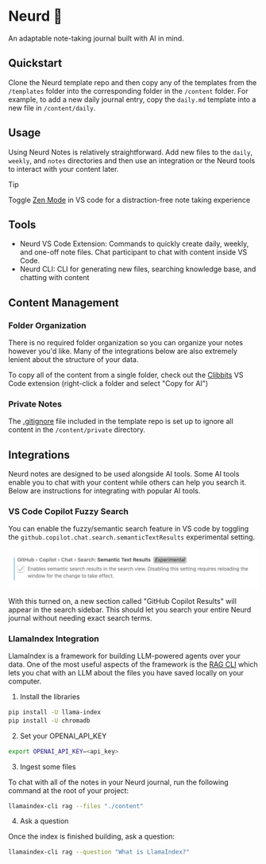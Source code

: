 # Neurd 🧠

An adaptable note-taking journal built with AI in mind.

## Quickstart

Clone the Neurd template repo and then copy any of the templates from the `/templates` folder into the corresponding folder in the `/content` folder. For example, to add a new daily journal entry, copy the `daily.md` template into a new file in `/content/daily`.

## Usage

Using Neurd Notes is relatively straightforward. Add new files to the `daily`, `weekly`, and `notes` directories and then use an integration or the Neurd tools to interact with your content later.

> [!TIP]
> Toggle [Zen Mode](https://code.visualstudio.com/docs/getstarted/userinterface#_zen-mode) in VS code for a distraction-free note taking experience

## Tools

- Neurd VS Code Extension: Commands to quickly create daily, weekly, and one-off note files. Chat participant to chat with content inside VS Code.
- Neurd CLI: CLI for generating new files, searching knowledge base, and chatting with content

## Content Management

### Folder Organization

There is no required folder organization so you can organize your notes however you'd like. Many of the integrations below are also extremely lenient about the structure of your data.

To copy all of the content from a single folder, check out the [Clibbits](https://marketplace.visualstudio.com/items?itemName=CodeontheRocks.clibbits) VS Code extension (right-click a folder and select "Copy for AI")

### Private Notes

The [.gitignore](.gitignore) file included in the template repo is set up to ignore all content in the `/content/private` directory. 

## Integrations

Neurd notes are designed to be used alongside AI tools. Some AI tools enable you to chat with your content while others can help you search it. Below are instructions for integrating with popular AI tools.

### VS Code Copilot Fuzzy Search

You can enable the fuzzy/semantic search feature in VS code by toggling the `github.copilot.chat.search.semanticTextResults` experimental setting.

![Semantic search with copilot](image.png)

With this turned on, a new section called "GitHub Copilot Results" will appear in the search sidebar. This should let you search your entire Neurd journal without needing exact search terms.

### LlamaIndex Integration

LlamaIndex is a framework for building LLM-powered agents over your data. One of the most useful aspects of the framework is the [RAG CLI](https://docs.llamaindex.ai/en/stable/getting_started/starter_tools/rag_cli/) which lets you chat with an LLM about the files you have saved locally on your computer.

1. Install the libraries

```bash
pip install -U llama-index
pip install -U chromadb
```

2. Set your OPENAI_API_KEY

```bash
export OPENAI_API_KEY=<api_key>
```

3. Ingest some files

To chat with all of the notes in your Neurd journal, run the following command at the root of your project:

```bash
llamaindex-cli rag --files "./content"
```

4. Ask a question

Once the index is finished building, ask a question:

```bash
llamaindex-cli rag --question "What is LlamaIndex?"
```